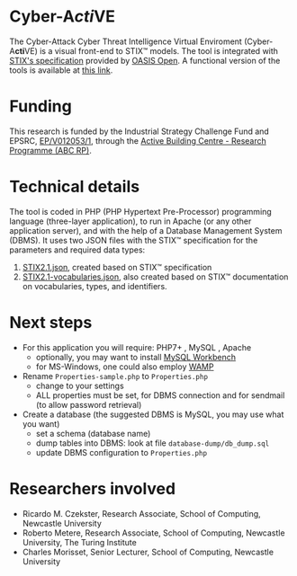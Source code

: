 # Cyber-A*cti*VE
The Cyber-Attack Cyber Threat Intelligence Virtual Enviroment (Cyber-A**cti**VE) is a visual front-end to STIX&trade; models. The tool is integrated with [STIX's specification](https://docs.oasis-open.org/cti/stix/v2.1/os/stix-v2.1-os.html) provided by [OASIS Open](https://www.oasis-open.org/).
A functional version of the tools is available at [this link](https://cyberactive.performanceware.com.br/).

# Funding
This research is funded by the Industrial Strategy Challenge Fund and EPSRC, [EP/V012053/1](https://gow.epsrc.ukri.org/NGBOViewGrant.aspx?GrantRef=EP/V012053/1), through the [Active Building Centre - Research Programme (ABC RP)](https://abc-rp.com/).

# Technical details
The tool is coded in PHP (PHP Hypertext Pre-Processor) programming language (three-layer application), to run in Apache (or any other application server), and with the help of a Database Management System (DBMS).
It uses two JSON files with the STIX&trade; specification for the parameters and required data types:
1. [STIX2.1.json](https://github.com/czekster/cyberactive/blob/main/json/STIX2.1.json), created based on STIX&trade; specification
2. [STIX2.1-vocabularies.json](https://github.com/czekster/cyberactive/blob/main/json/STIX2.1-vocabularies.json), also created based on STIX&trade; documentation on vocabularies, types, and identifiers.
  
# Next steps
- For this application you will require: PHP7+ , MySQL , Apache
  - optionally, you may want to install [MySQL Workbench](https://dev.mysql.com/downloads/workbench/)
  - for MS-Windows, one could also employ [WAMP](https://www.wampserver.com/en/)
- Rename `Properties-sample.php` to `Properties.php`
  - change to your settings
  - ALL properties must be set, for DBMS connection and for sendmail (to allow password retrieval)
- Create a database (the suggested DBMS is MySQL, you may use what you want)
  - set a schema (database name)
  - dump tables into DBMS: look at file `database-dump/db_dump.sql`
  - update DBMS configuration to `Properties.php`

# Researchers involved
- Ricardo M. Czekster, Research Associate, School of Computing, Newcastle University
- Roberto Metere, Research Associate, School of Computing, Newcastle University, The Turing Institute
- Charles Morisset, Senior Lecturer, School of Computing, Newcastle University

